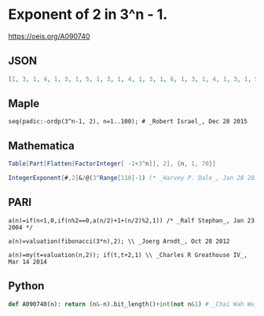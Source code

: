 # Exponent of 2 in 3^n \- 1\.
https://oeis.org/A090740
## JSON
```JSON
[1, 3, 1, 4, 1, 3, 1, 5, 1, 3, 1, 4, 1, 3, 1, 6, 1, 3, 1, 4, 1, 3, 1, 5, 1, 3, 1, 4, 1, 3, 1, 7, 1, 3, 1, 4, 1, 3, 1, 5, 1, 3, 1, 4, 1, 3, 1, 6, 1, 3, 1, 4, 1, 3, 1, 5, 1, 3, 1, 4, 1, 3, 1, 8, 1, 3, 1, 4, 1, 3, 1, 5, 1, 3, 1, 4, 1, 3, 1, 6, 1, 3, 1, 4, 1, 3, 1, 5, 1, 3, 1, 4, 1, 3, 1, 7, 1, 3, 1, 4, 1, 3, 1, 5, 1]
```
## Maple
```Maple
seq(padic:-ordp(3^n-1, 2), n=1..100); # _Robert Israel_, Dec 28 2015
```
## Mathematica
```Mathematica
Table[Part[Flatten[FactorInteger[ -1+3^n]], 2], {n, 1, 70}]
```
```Mathematica
IntegerExponent[#,2]&/@(3^Range[110]-1) (* _Harvey P. Dale_, Jan 28 2017 *)
```
## PARI
```PARI
a(n)=if(n<1,0,if(n%2==0,a(n/2)+1+(n/2)%2,1)) /* _Ralf Stephan_, Jan 23 2004 */
```
```PARI
a(n)=valuation(fibonacci(3*n),2); \\ _Joerg Arndt_, Oct 28 2012
```
```PARI
a(n)=my(t=valuation(n,2)); if(t,t+2,1) \\ _Charles R Greathouse IV_, Mar 14 2014
```
## Python
```Python
def A090740(n): return (n&-n).bit_length()+int(not n&1) # _Chai Wah Wu_, Jul 11 2022
```
